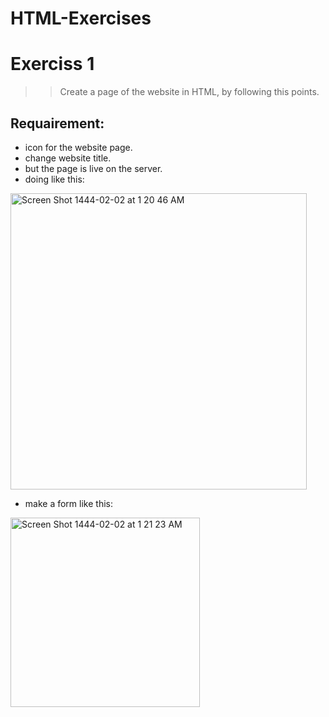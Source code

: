 # HTML-Exercises
# Exerciss 1
>> Create a page of the website in HTML, by following this points.

## Requairement:
* icon for the website page.
* change website title.
* but the page is live on the server.
* doing like this:

<img width="474" alt="Screen Shot 1444-02-02 at 1 20 46 AM" src="https://user-images.githubusercontent.com/92260175/187182035-ff399080-e7d7-4b2b-adc6-d442f28edabc.png">

* make a form like this:

<img width="303" alt="Screen Shot 1444-02-02 at 1 21 23 AM" src="https://user-images.githubusercontent.com/92260175/187182061-ce91c9ff-6b02-4ebd-ad78-a40d0b3e66de.png">

